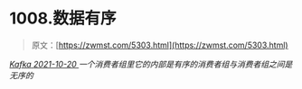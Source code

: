 <!--yml
category: 未分类
date: 0001-01-01 00:00:00
-->

# 1008.数据有序

> 原文：[https://zwmst.com/5303.html](https://zwmst.com/5303.html)

   [ *Kafka* ](https://zwmst.com/kafka)*[ <time datetime="2021-10-21T01:16:36+08:00"> 2021-10-20 </time> ](https://zwmst.com/5303.html)  一个消费者组里它的内部是有序的消费者组与消费者组之间是无序的*